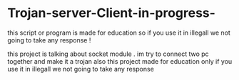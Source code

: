 # Trojan-server-Client-in-progress-
this script or program is made for education so if you use it in illegall we not going to take any response !

this project is talking about socket module . 
im try to connect two pc together and make it a trojan 
also this project made for education only if you use it in illegall we not going to take any response
